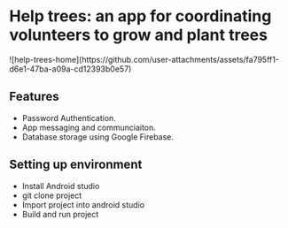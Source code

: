 <h1>Help trees: an app for coordinating volunteers to grow and plant trees</h1>
![help-trees-home](https://github.com/user-attachments/assets/fa795ff1-d6e1-47ba-a09a-cd12393b0e57)

<h2>Features</h2>
<ul>
  <li>Password Authentication.</li>
  <li>App messaging and communciaiton.</li>
  <li>Database storage using Google Firebase.</li>
</ul>
<h2>Setting up environment</h2>
<ul>
  <li>Install Android studio</li>
  <li>git clone project</li>
  <li>Import project into android studio</li>
  <li>Build and run project</li>
</ul>

